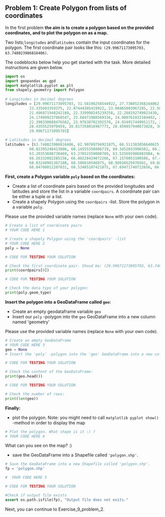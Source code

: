 ## Problem 1: Create Polygon from lists of coordinates

In the first problem **the aim is to create a polygon based on the provided coordinates, and to plot the polygon on as a map.** 

Two lists;``longitudes`` and``latitudes`` contain the input coordinates for the polygon. The first coordinate pair looks like this: ``(29.99671173095703, 63.748023986816406)``.
 
The codeblocks below help you get started with the task. More detailed instructions are given below. 



```python   
import os 
import geopandas as gpd
import matplotlib.pyplot as plt
from shapely.geometry import Polygon
  
# Longitudes in decimal degrees
longitudes = [29.99671173095703, 31.58196258544922, 27.738052368164062, 26.50013542175293, 26.652359008789062, 25.921663284301758, 22.90027618408203, 23.257217407226562,
           23.335693359375, 22.87444305419922, 23.08465003967285, 22.565473556518555, 21.452774047851562, 21.66388702392578, 21.065969467163086, 21.67659568786621,
           21.496871948242188, 22.339998245239258, 22.288192749023438, 24.539581298828125, 25.444232940673828, 25.303749084472656, 24.669166564941406, 24.689163208007812,
           24.174999237060547, 23.68471908569336, 24.000761032104492, 23.57332992553711, 23.76513671875, 23.430830001831055, 23.6597900390625, 20.580928802490234, 21.320831298828125,
           22.398330688476562, 23.97638702392578, 24.934917449951172, 25.7611083984375, 25.95930290222168, 26.476804733276367, 27.91069221496582, 29.1027774810791, 29.29846954345703,
           28.4355525970459, 28.817358016967773, 28.459857940673828, 30.028610229492188, 29.075136184692383, 30.13492774963379, 29.818885803222656, 29.640830993652344, 30.57735824584961,
           29.99671173095703]

# Latitudes in decimal degrees
latitudes = [63.748023986816406, 62.90789794921875, 60.511383056640625, 60.44499588012695, 60.646385192871094, 60.243743896484375, 59.806800842285156, 59.91944122314453,
           60.02395248413086, 60.14555358886719, 60.3452033996582, 60.211936950683594, 60.56249237060547, 61.54027557373047, 62.59798049926758, 63.02013397216797,
           63.20353698730469, 63.27652359008789, 63.525691986083984, 64.79915618896484, 64.9533920288086, 65.51513671875, 65.65470886230469, 65.89610290527344, 65.79151916503906,
           66.26332092285156, 66.80228424072266, 67.1570053100586, 67.4168701171875, 67.47978210449219, 67.94589233398438, 69.060302734375, 69.32611083984375, 68.71110534667969,
           68.83248901367188, 68.580810546875, 68.98916625976562, 69.68568420410156, 69.9363784790039, 70.08860778808594, 69.70597076416016, 69.48533630371094, 68.90263366699219,
           68.84700012207031, 68.53485107421875, 67.69471740722656, 66.90360260009766, 65.70887756347656, 65.6533203125, 64.92096710205078, 64.22373962402344, 63.748023986816406]

```

**First, create a Polygon variable `poly` based on the coordinates:**
- Create a list of coordinate pairs based on the provided longitudes and latitudes and store the list in a variable `coordpairs`. A coordinate pair can be either a tuple or a list.
- Create a shapely Polygon using the `coordpairs` -list. Store the polygon in a variable `poly`.

Please use the provided variable names (replace ``None`` with your own code).


```python
# Create a list of coordinate pairs
# YOUR CODE HERE 1 

# Create a shapely Polygon using the 'coordpairs' -list
# YOUR CODE HERE 2 
poly = None
```


```python
# CODE FOR TESTING YOUR SOLUTION

# Check the first coordinate pair. Shoud be: (29.99671173095703, 63.748023986816406)
print(coordpairs[0])
```


```python
# CODE FOR TESTING YOUR SOLUTION

# Check the data type of your polygon:
print(poly.geom_type)
```

**Insert the polygon into a GeoDataFrame called `geo`:**
- Create an empty geodataframe variable `geo`
- Insert our `poly` -polygon into the `geo` GeoDataFrame into a new column named 'geometry'

Please use the provided variable names (replace `None` with your own code).


```python
# Create an empty GeoDataFrame
# YOUR CODE HERE 3
geo = None
# Insert the 'poly' -polygon into the 'geo' GeoDataFrame into a new column named 'geometry' 
```


```python
# CODE FOR TESTING YOUR SOLUTION

# Check the content of the GeoDataFrame:
print(geo.head())
```


```python
# CODE FOR TESTING YOUR SOLUTION

# Check the number of rows:
print(len(geo))
```

**Finally:**
- plot the polygon. Note: you might need to call `matplotlib pyplot show()` -method in order to display the map


```python
# Plot the polygon. What shape is it :) ?
# YOUR CODE HERE 4
```

What can you see on the map? :) 

- save the GeoDataFrame into a Shapefile called `'polygon.shp'`. 


```python
# Save the GeoDataFrame into a new Shapefile called 'polygon.shp'.
fp = 'polygon.shp'

#  YOUR CODE HERE 5
```


```python
# CODE FOR TESTING YOUR SOLUTION

#Check if output file exists
assert os.path.isfile(fp), "Output file does not exits."
```

Next, you can continue to Exercise_9_problem_2.

